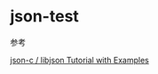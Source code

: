 json-test
=========

参考

[json-c / libjson Tutorial with Examples](http://linuxprograms.wordpress.com/2010/05/20/json-c-libjson-tutorial/)
